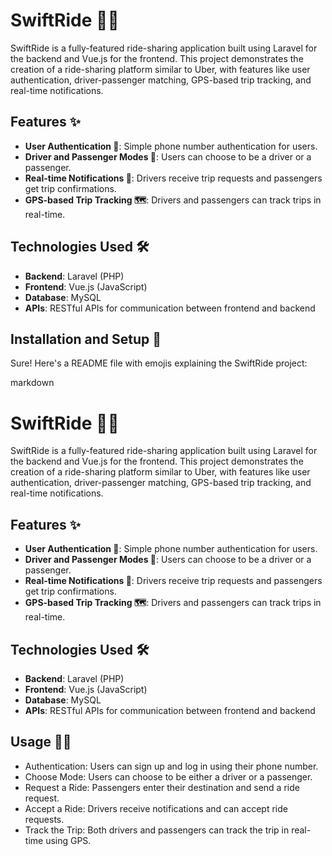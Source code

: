 # SwiftRide 🚗🚀

SwiftRide is a fully-featured ride-sharing application built using Laravel for the backend and Vue.js for the frontend. This project demonstrates the creation of a ride-sharing platform similar to Uber, with features like user authentication, driver-passenger matching, GPS-based trip tracking, and real-time notifications.

## Features ✨

- **User Authentication 📱**: Simple phone number authentication for users.
- **Driver and Passenger Modes 🚖**: Users can choose to be a driver or a passenger.
- **Real-time Notifications 📲**: Drivers receive trip requests and passengers get trip confirmations.
- **GPS-based Trip Tracking 🗺️**: Drivers and passengers can track trips in real-time.

## Technologies Used 🛠️

- **Backend**: Laravel (PHP)
- **Frontend**: Vue.js (JavaScript)
- **Database**: MySQL
- **APIs**: RESTful APIs for communication between frontend and backend

## Installation and Setup 🚀
Sure! Here's a README file with emojis explaining the SwiftRide project:

markdown

# SwiftRide 🚗🚀

SwiftRide is a fully-featured ride-sharing application built using Laravel for the backend and Vue.js for the frontend. This project demonstrates the creation of a ride-sharing platform similar to Uber, with features like user authentication, driver-passenger matching, GPS-based trip tracking, and real-time notifications.

## Features ✨

- **User Authentication 📱**: Simple phone number authentication for users.
- **Driver and Passenger Modes 🚖**: Users can choose to be a driver or a passenger.
- **Real-time Notifications 📲**: Drivers receive trip requests and passengers get trip confirmations.
- **GPS-based Trip Tracking 🗺️**: Drivers and passengers can track trips in real-time.

## Technologies Used 🛠️

- **Backend**: Laravel (PHP)
- **Frontend**: Vue.js (JavaScript)
- **Database**: MySQL
- **APIs**: RESTful APIs for communication between frontend and backend

## Usage 🚴‍♂️
- Authentication: Users can sign up and log in using their phone number.
- Choose Mode: Users can choose to be either a driver or a passenger.
- Request a Ride: Passengers enter their destination and send a ride request.
- Accept a Ride: Drivers receive notifications and can accept ride requests.
- Track the Trip: Both drivers and passengers can track the trip in real-time using GPS.
